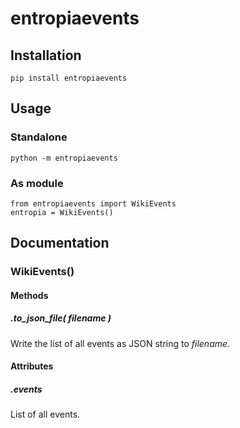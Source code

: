 # entropiaevents

## Installation

```
pip install entropiaevents
```

## Usage
### Standalone

```
python -m entropiaevents
```

### As module

```
from entropiaevents import WikiEvents
entropia = WikiEvents()
```

## Documentation
### WikiEvents()
#### Methods
##### .to_json_file( filename )

Write the list of all events as JSON string to _filename_.

#### Attributes
##### .events

List of all events.
